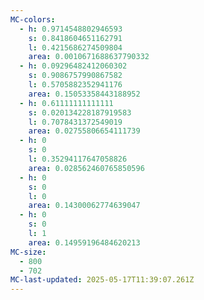 ```yaml
---
MC-colors:
  - h: 0.9714548802946593
    s: 0.8418604651162791
    l: 0.4215686274509804
    area: 0.0010671688637790332
  - h: 0.09296482412060302
    s: 0.9086757990867582
    l: 0.5705882352941176
    area: 0.15053358443188952
  - h: 0.61111111111111
    s: 0.020134228187919583
    l: 0.7078431372549019
    area: 0.02755806654111739
  - h: 0
    s: 0
    l: 0.35294117647058826
    area: 0.028562460765850596
  - h: 0
    s: 0
    l: 0
    area: 0.14300062774639047
  - h: 0
    s: 0
    l: 1
    area: 0.14959196484620213
MC-size:
  - 800
  - 702
MC-last-updated: 2025-05-17T11:39:07.261Z
---
```

